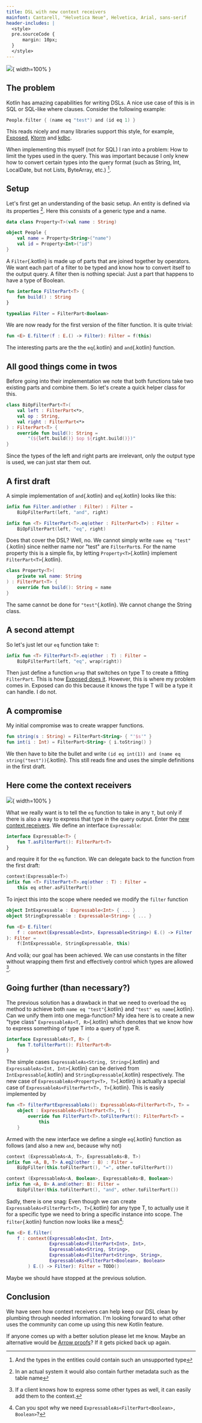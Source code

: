 ```yaml
---
title: DSL with new context receivers
mainfont: Cantarell, "Helvetica Neue", Helvetica, Arial, sans-serif
header-includes: |
  <style>
  pre.sourceCode {
      margin: 10px;
  }
  </style>
---
```


![](images/title.jpg){ width=100% }

The problem
-----------

Kotlin has amazing capabilities for writing DSLs. A nice use case of this is in SQL or SQL-like where clauses. Consider the following example:

```kotlin
People.filter { (name eq "test") and (id eq 1) }
```

This reads nicely and many libraries support this style, for example, [Exposed](https://github.com/JetBrains/Exposed/wiki/DSL#read), [Ktorm](https://www.ktorm.org/en/query.html#where) and [kdbc](https://github.com/edvin/kdbc).

When implementing this myself (not for SQL) I ran into a problem: How to limit the types used in the query. This was important because I only knew how to convert certain types into the query format (such as String, Int, LocalDate, but not Lists, ByteArray, etc.) [^1].

Setup
-----

Let's first get an understanding of the basic setup. An entity is defined via its properties [^2]. Here this consists of a generic type and a name.

```kotlin
data class Property<T>(val name : String)

object People {
    val name = Property<String>("name")
    val id = Property<Int>("id")
}
```

A `Filter`{.kotlin} is made up of parts that are joined together by operators. We want each part of a filter to be typed and know how to convert itself to the output query. A filter then is nothing special: Just a part that happens to have a type of Boolean.

```kotlin
fun interface FilterPart<T> {
    fun build() : String
}

typealias Filter = FilterPart<Boolean>
```

We are now ready for the first version of the filter function. It is quite trivial:

```kotlin
fun <E> E.filter(f : E.() -> Filter): Filter = f(this)
```
The interesting parts are the the `eq`{.kotlin} and `and`{.kotlin} function.

All good things come in twos
----------------------------

Before going into their implementation we note that both functions take two existing parts and combine them. So let's create a quick helper class for this.

```kotlin
class BiOpFilterPart<T>(
    val left : FilterPart<*>,
    val op : String,
    val right : FilterPart<*>
) : FilterPart<T> {
    override fun build(): String =
        "(${left.build()} $op ${right.build()})"
}
```

Since the types of the left and right parts are irrelevant, only the output type is used, we can just star them out.

A first draft
-------------

A simple implementation of `and`{.kotlin} and `eq`{.kotlin} looks like this:

```kotlin
infix fun Filter.and(other : Filter) : Filter =
    BiOpFilterPart(left, "and", right)

infix fun <T> FilterPart<T>.eq(other : FilterPart<T>) : Filter =
    BiOpFilterPart(left, "eq", right)
```

Does that cover the DSL? Well, no. We cannot simply write `name eq "test"`{.kotlin} since neither name nor "test" are `FilterPart`s. For the name property this is a simple fix, by letting `Property<T>`{.kotlin} implement `FilterPart<T>`{.kotlin}.

```kotlin
class Property<T>(
    private val name: String
) : FilterPart<T> {
    override fun build(): String = name
}
```

The same cannot be done for `"test"`{.kotlin}. We cannot change the String class.

A second attempt
----------------

So let's just let our `eq` function take `T`:

```kotlin
infix fun <T> FilterPart<T>.eq(other : T) : Filter =
    BiOpFilterPart(left, "eq", wrap(right))
```

Then just define a function `wrap` that switches on type T to create a fitting `FilterPart`. This is how [Exposed does it](https://github.com/JetBrains/Exposed/blob/3070d054119c7d8840e9e8fd0376a3dbf1a9692b/exposed-core/src/main/kotlin/org/jetbrains/exposed/sql/SQLExpressionBuilder.kt#L140). However, this is where my problem comes in. Exposed can do this because it knows the type T will be a type it can handle. I do not.

A compromise
------------

My initial compromise was to create wrapper functions.
```kotlin
fun string(s : String) = FilterPart<String> { "'$s'" }
fun int(i : Int) = FilterPart<String> { i.toString() }
```

We then have to bite the bullet and write `(id eq int(1)) and (name eq string("test"))`{.kotlin}. This still reads fine and uses the simple definitions in the first draft.


Here come the context receivers
-------------------------------

![](images/grass.jpg){ width=100% }


What we really want is to tell the `eq` function to take in any `T`, but only if there is also a way to express that type in the query output. Enter the [new context receivers](https://github.com/Kotlin/KEEP/blob/master/proposals/context-receivers.md). We define an interface `Expressable`:

```kotlin
interface Expressable<T> {
    fun T.asFilterPart(): FilterPart<T>
}
```

and require it for the `eq` function. We can delegate back to the function from the first draft:

```kotlin
context(Expressable<T>)
infix fun <T> FilterPart<T>.eq(other : T) : Filter =
    this eq other.asFilterPart()
```

To inject this into the scope where needed we modify the `filter` function

```kotlin
object IntExpressable : Expressable<Int> { ... }
object StringExpressable : Expressable<String> { ... }

fun <E> E.filter(
    f : context(Expressable<Int>, Expressable<String>) E.() -> Filter
): Filter =
    f(IntExpressable, StringExpressable, this)
```

And voilà; our goal has been achieved. We can use constants in the filter without wrapping them first and effectively control which types are allowed [^3]. 


Going further (than necessary?)
-------------------------------

The previous solution has a drawback in that we need to overload the `eq` method to achieve both `name eq "test"`{.kotlin} and `"test" eq name`{.kotlin}. Can we unify them into one mega-function? My idea here is to create a new "type class" `ExpressableAs<T, R>`{.kotlin} which denotes that we know how to express something of type T into a query of type R.

```kotlin
interface ExpressableAs<T, R> {
    fun T.toFilterPart(): FilterPart<R>
}
```

The simple cases `ExpressableAs<String, String>`{.kotlin} and `ExpressableAs<Int, Int>`{.kotlin} can be derived from `IntExpressable`{.kotlin} and `StringExpressable`{.kotlin} respectively. The new case of `ExpressableAs<Property<T>, T>`{.kotlin} is actually a special case of `ExpressableAs<FilterPart<T>, T>`{.kotlin}. This is easily implemented by 

```kotlin
fun <T> filterPartExpressableAs(): ExpressableAs<FilterPart<T>, T> =
    object : ExpressableAs<FilterPart<T>, T> {
        override fun FilterPart<T>.toFilterPart(): FilterPart<T> =
            this
    }
```

Armed with the new interface we define a single `eq`{.kotlin} function as follows (and also a new `and`, because why not)

```kotlin
context (ExpressableAs<A, T>, ExpressableAs<B, T>)
infix fun <A, B, T> A.eq2(other : B) : Filter =
    BiOpFilter(this.toFilterPart(), "=", other.toFilterPart())

context (ExpressableAs<A, Boolean>, ExpressableAs<B, Boolean>)
infix fun <A, B> A.and(other: B): Filter =
    BiOpFilter(this.toFilterPart(), "and", other.toFilterPart())
```

Sadly, there is one snag: Even though we can create `ExpressableAs<FilterPart<T>, T>`{.kotlin} for any type T, to actually use it for a specific type we need to bring a specific instance into scope. The `filter`{.kotlin} function now looks like a mess[^4]:

```kotlin
fun <E> E.filter(
    f : context(ExpressableAs<Int, Int>,
                ExpressableAs<FilterPart<Int>, Int>,
                ExpressableAs<String, String>,
                ExpressableAs<FilterPart<String>, String>,
                ExpressableAs<FilterPart<Boolean>, Boolean>
        ) E.() -> Filter): Filter = TODO()
```

Maybe we should have stopped at the previous solution.


Conclusion
----------

We have seen how context receivers can help keep our DSL clean by plumbing through needed information. I'm looking forward to what other uses the community can come up using this new Kotlin feature.

If anyone comes up with a better solution please let me know. Maybe an alternative would be [Arrow proofs](https://arrow-kt.io/docs/meta/proofs/)? If it gets picked back up again.


[^1]: And the types in the entities could contain such an unsupported type
[^2]: In an actual system it would also contain further metadata such as the table name
[^3]: If a client knows how to express some other types as well, it can easily add them to the context.
[^4]: Can you spot why we need `ExpressableAs<FilterPart<Boolean>, Boolean>`?